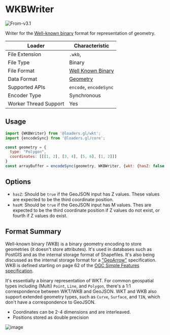 # WKBWriter

<p class="badges">
  <img src="https://img.shields.io/badge/From-v2.2-blue.svg?style=flat-square" alt="From-v3.1" />
</p>

Writer for the [Well-known binary][wkb] format for representation of geometry.

[wkb]: https://en.wikipedia.org/wiki/Well-known_text_representation_of_geometry#Well-known_binary

| Loader                | Characteristic                                |
| --------------------- | --------------------------------------------- |
| File Extension        | `.wkb`,                                       |
| File Type             | Binary                                        |
| File Format           | [Well Known Binary][wkb]                      |
| Data Format           | [Geometry](/docs/specifications/category-gis) |
| Supported APIs        | `encode`, `encodeSync`                        |
| Encoder Type          | Synchronous                                   |
| Worker Thread Support | Yes                                           |

## Usage

```js
import {WKBWriter} from '@loaders.gl/wkt';
import {encodeSync} from '@loaders.gl/core';

const geometry = {
  type: "Polygon",
  coordinates: [[[1, 2], [3, 4], [5, 6], [1, 2]]]
}
const arrayBuffer = encodeSync(geometry, WKBWriter, {wkt: {hasZ: false, hasM: false}})
```

## Options

- `hasZ`: Should be `true` if the GeoJSON input has Z values. These values are expected to be the third coordinate position.
- `hasM`: Should be `true` if the GeoJSON input has M values. Thes are expected to be the third coordinate position if Z values do not exist, or fourth if Z values do exist.

## Format Summary

Well-known binary (WKB) is a binary geometry encoding to store geometries (it
doesn't store attributes). It's used in databases such as PostGIS and as the
internal storage format of Shapefiles. It's also being discussed as the internal
storage format for a ["GeoArrow"](https://github.com/geopandas/geo-arrow-spec)
specification. WKB is defined starting on page 62 of the [OGC Simple Features
specification](http://portal.opengeospatial.org/files/?artifact_id=25355).

It's essentially a binary representation of WKT. For common geospatial types
including (Multi) `Point`, `Line`, and `Polygon`, there's a 1:1 correspondence
between WKT/WKB and GeoJSON. WKT and WKB also support extended geometry types,
such as `Curve`, `Surface`, and `TIN`, which don't have a correspondence to
GeoJSON.

- Coordinates can be 2-4 dimensions and are interleaved.
- Positions stored as double precision

![image](https://user-images.githubusercontent.com/15164633/83707157-90413b80-a5d6-11ea-921c-b04208942e79.png)
